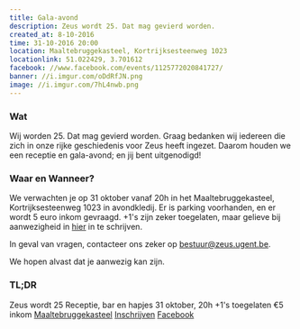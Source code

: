 ```yaml
---
title: Gala-avond
description: Zeus wordt 25. Dat mag gevierd worden.
created_at: 8-10-2016
time: 31-10-2016 20:00
location: Maaltebruggekasteel, Kortrijksesteenweg 1023
locationlink: 51.022429, 3.701612
facebook: //www.facebook.com/events/1125772020841727/
banner: //i.imgur.com/oDdRfJN.png
image: //i.imgur.com/7hL4nwb.png
---
```

### Wat
Wij worden 25. Dat mag gevierd worden.
Graag bedanken wij iedereen die zich in onze rijke geschiedenis voor Zeus heeft ingezet.
Daarom houden we een receptie en gala-avond; en jij bent uitgenodigd!

### Waar en Wanneer?
We verwachten je op 31 oktober vanaf 20h in het Maaltebruggekasteel, Kortrijksesteenweg 1023 in avondkledij.
Er is parking voorhanden, en er wordt 5 euro inkom gevraagd.
+1's zijn zeker toegelaten, maar gelieve bij aanwezigheid in [hier](https://event.fkgent.be/events/115) in te schrijven.

In geval van vragen, contacteer ons zeker op bestuur@zeus.ugent.be.

We hopen alvast dat je aanwezig kan zijn.

### TL;DR
Zeus wordt 25
Receptie, bar en hapjes
31 oktober, 20h
+1's toegelaten
€5 inkom
[Maaltebruggekasteel](http://www.maaltebruggekasteel.be/)
[Inschrijven](https://event.fkgent.be/events/115)
[Facebook](https://www.facebook.com/events/1125772020841727/)
